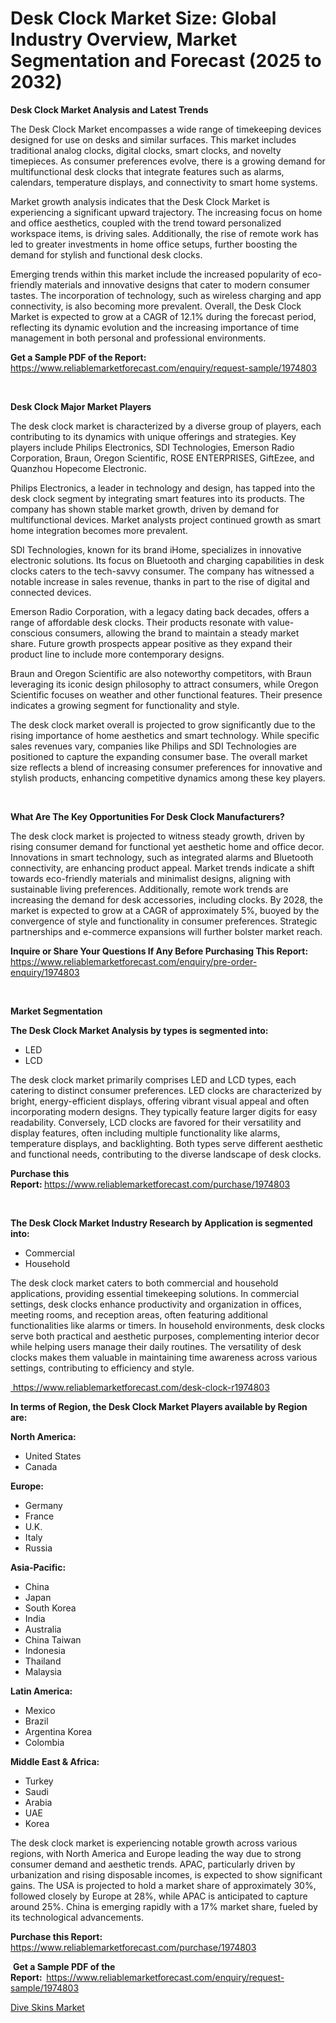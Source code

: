 <p><h1>Desk Clock Market Size: Global Industry Overview, Market Segmentation and Forecast (2025 to 2032)</h1></p><p><strong>Desk Clock Market Analysis and Latest Trends</strong></p>
<p><p>The Desk Clock Market encompasses a wide range of timekeeping devices designed for use on desks and similar surfaces. This market includes traditional analog clocks, digital clocks, smart clocks, and novelty timepieces. As consumer preferences evolve, there is a growing demand for multifunctional desk clocks that integrate features such as alarms, calendars, temperature displays, and connectivity to smart home systems.</p><p>Market growth analysis indicates that the Desk Clock Market is experiencing a significant upward trajectory. The increasing focus on home and office aesthetics, coupled with the trend toward personalized workspace items, is driving sales. Additionally, the rise of remote work has led to greater investments in home office setups, further boosting the demand for stylish and functional desk clocks.</p><p>Emerging trends within this market include the increased popularity of eco-friendly materials and innovative designs that cater to modern consumer tastes. The incorporation of technology, such as wireless charging and app connectivity, is also becoming more prevalent. Overall, the Desk Clock Market is expected to grow at a CAGR of 12.1% during the forecast period, reflecting its dynamic evolution and the increasing importance of time management in both personal and professional environments.</p></p>
<p><strong>Get a Sample PDF of the Report:&nbsp;</strong> <a href="https://www.reliablemarketforecast.com/enquiry/request-sample/1974803?utm_campaign=2145&utm_medium=2&utm_source=Github&utm_content=ia&utm_term=08022025&utm_id=desk-clock">https://www.reliablemarketforecast.com/enquiry/request-sample/1974803</a></p>
<p>&nbsp;</p>
<p><strong>Desk Clock Major Market Players</strong></p>
<p><p>The desk clock market is characterized by a diverse group of players, each contributing to its dynamics with unique offerings and strategies. Key players include Philips Electronics, SDI Technologies, Emerson Radio Corporation, Braun, Oregon Scientific, ROSE ENTERPRISES, GiftEzee, and Quanzhou Hopecome Electronic.</p><p>Philips Electronics, a leader in technology and design, has tapped into the desk clock segment by integrating smart features into its products. The company has shown stable market growth, driven by demand for multifunctional devices. Market analysts project continued growth as smart home integration becomes more prevalent.</p><p>SDI Technologies, known for its brand iHome, specializes in innovative electronic solutions. Its focus on Bluetooth and charging capabilities in desk clocks caters to the tech-savvy consumer. The company has witnessed a notable increase in sales revenue, thanks in part to the rise of digital and connected devices.</p><p>Emerson Radio Corporation, with a legacy dating back decades, offers a range of affordable desk clocks. Their products resonate with value-conscious consumers, allowing the brand to maintain a steady market share. Future growth prospects appear positive as they expand their product line to include more contemporary designs.</p><p>Braun and Oregon Scientific are also noteworthy competitors, with Braun leveraging its iconic design philosophy to attract consumers, while Oregon Scientific focuses on weather and other functional features. Their presence indicates a growing segment for functionality and style.</p><p>The desk clock market overall is projected to grow significantly due to the rising importance of home aesthetics and smart technology. While specific sales revenues vary, companies like Philips and SDI Technologies are positioned to capture the expanding consumer base. The overall market size reflects a blend of increasing consumer preferences for innovative and stylish products, enhancing competitive dynamics among these key players.</p></p>
<p>&nbsp;</p>
<p><strong>What Are The Key Opportunities For Desk Clock Manufacturers?</strong></p>
<p><p>The desk clock market is projected to witness steady growth, driven by rising consumer demand for functional yet aesthetic home and office decor. Innovations in smart technology, such as integrated alarms and Bluetooth connectivity, are enhancing product appeal. Market trends indicate a shift towards eco-friendly materials and minimalist designs, aligning with sustainable living preferences. Additionally, remote work trends are increasing the demand for desk accessories, including clocks. By 2028, the market is expected to grow at a CAGR of approximately 5%, buoyed by the convergence of style and functionality in consumer preferences. Strategic partnerships and e-commerce expansions will further bolster market reach.</p></p>
<p><strong>Inquire or Share Your Questions If Any Before Purchasing This Report:</strong> <a href="https://www.reliablemarketforecast.com/enquiry/pre-order-enquiry/1974803?utm_campaign=2145&utm_medium=2&utm_source=Github&utm_content=ia&utm_term=08022025&utm_id=desk-clock">https://www.reliablemarketforecast.com/enquiry/pre-order-enquiry/1974803</a></p>
<p>&nbsp;</p>
<p><strong>Market Segmentation</strong></p>
<p><strong>The Desk Clock Market Analysis by types is segmented into:</strong></p>
<p><ul><li>LED</li><li>LCD</li></ul></p>
<p><p>The desk clock market primarily comprises LED and LCD types, each catering to distinct consumer preferences. LED clocks are characterized by bright, energy-efficient displays, offering vibrant visual appeal and often incorporating modern designs. They typically feature larger digits for easy readability. Conversely, LCD clocks are favored for their versatility and display features, often including multiple functionality like alarms, temperature displays, and backlighting. Both types serve different aesthetic and functional needs, contributing to the diverse landscape of desk clocks.</p></p>
<p><strong>Purchase this Report:&nbsp;</strong><a href="https://www.reliablemarketforecast.com/purchase/1974803?utm_campaign=2145&utm_medium=2&utm_source=Github&utm_content=ia&utm_term=08022025&utm_id=desk-clock">https://www.reliablemarketforecast.com/purchase/1974803</a></p>
<p>&nbsp;</p>
<p><strong>The Desk Clock Market Industry Research by Application is segmented into:</strong></p>
<p><ul><li>Commercial</li><li>Household</li></ul></p>
<p><p>The desk clock market caters to both commercial and household applications, providing essential timekeeping solutions. In commercial settings, desk clocks enhance productivity and organization in offices, meeting rooms, and reception areas, often featuring additional functionalities like alarms or timers. In household environments, desk clocks serve both practical and aesthetic purposes, complementing interior decor while helping users manage their daily routines. The versatility of desk clocks makes them valuable in maintaining time awareness across various settings, contributing to efficiency and style.</p></p>
<p><a href="https://www.reliablemarketforecast.com/desk-clock-r1974803?utm_campaign=2145&utm_medium=2&utm_source=Github&utm_content=ia&utm_term=08022025&utm_id=desk-clock">&nbsp;https://www.reliablemarketforecast.com/desk-clock-r1974803</a></p>
<p><strong>In terms of Region, the Desk Clock Market Players available by Region are:</strong></p>
<p>
    <p> <strong> North America: </strong>
        <ul>
            <li>United States</li>
            <li>Canada</li>
        </ul>
        </p> 
    <p> <strong> Europe: </strong>
        <ul>
            <li>Germany</li>
            <li>France</li>
            <li>U.K.</li>
            <li>Italy</li>
            <li>Russia</li>
        </ul>
        </p> 
    <p> <strong> Asia-Pacific: </strong>
        <ul>
            <li>China</li>
            <li>Japan</li>
            <li>South Korea</li>
            <li>India</li>
            <li>Australia</li>
            <li>China Taiwan</li>
            <li>Indonesia</li>
            <li>Thailand</li>
            <li>Malaysia</li>
        </ul>
        </p> 
    <p> <strong> Latin America: </strong>
        <ul>
            <li>Mexico</li>
            <li>Brazil</li>
            <li>Argentina Korea</li>
            <li>Colombia</li>
        </ul>
        </p> 
    <p> <strong> Middle East & Africa: </strong>
        <ul>
            <li>Turkey</li>
            <li>Saudi</li>
            <li>Arabia</li>
            <li>UAE</li>
            <li>Korea</li>
        </ul>
    </p>
    </p>
<p><p>The desk clock market is experiencing notable growth across various regions, with North America and Europe leading the way due to strong consumer demand and aesthetic trends. APAC, particularly driven by urbanization and rising disposable incomes, is expected to show significant gains. The USA is projected to hold a market share of approximately 30%, followed closely by Europe at 28%, while APAC is anticipated to capture around 25%. China is emerging rapidly with a 17% market share, fueled by its technological advancements.</p></p>
<p><strong>Purchase this Report: </strong><a href="https://www.reliablemarketforecast.com/purchase/1974803?utm_campaign=2145&utm_medium=2&utm_source=Github&utm_content=ia&utm_term=08022025&utm_id=desk-clock">https://www.reliablemarketforecast.com/purchase/1974803</a></p>
<p>&nbsp;<strong>Get a Sample PDF of the Report:&nbsp;&nbsp;</strong><a href="https://www.reliablemarketforecast.com/enquiry/request-sample/1974803?utm_campaign=2145&utm_medium=2&utm_source=Github&utm_content=ia&utm_term=08022025&utm_id=desk-clock">https://www.reliablemarketforecast.com/enquiry/request-sample/1974803</a></p>
<p><strong></strong></p>
<p><p><a href="https://github.com/FahadAhmed223/Market-Research-Report-List-1/blob/main/dive-skins-market.md?utm_campaign=2145&utm_medium=2&utm_source=Github&utm_content=ia&utm_term=08022025&utm_id=desk-clock">Dive Skins Market</a></p></p>